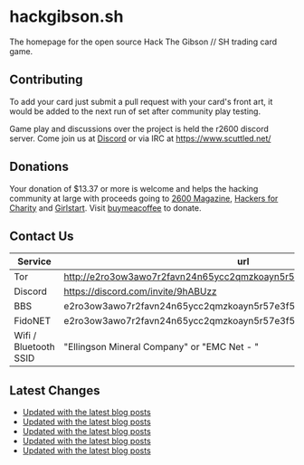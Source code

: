# hackgibson.sh
The homepage for the open source Hack The Gibson // SH trading card game.


## Contributing

To add your card just submit a pull request with your card's front art, it would be added to the next run of set after community play testing.

Game play and discussions over the project is held the r2600 discord server. Come join us at [Discord](https://discord.com/invite/9hABUzz) or via IRC at https://www.scuttled.net/


## Donations

Your donation of $13.37 or more is welcome and helps the hacking community at large with proceeds going to [2600 Magazine](https://2600.com/), [Hackers for Charity](https://hackersforcharity.org) and [Girlstart](https://girlstart.org).  Visit [buymeacoffee](https://www.buymeacoffee.com/hackgibson.sh) to donate.


## Contact Us

Service | url
-|-
Tor | http://e2ro3ow3awo7r2favn24n65ycc2qmzkoayn5r57e3f56nvjwdcgg32ad.onion
Discord | https://discord.com/invite/9hABUzz
BBS | e2ro3ow3awo7r2favn24n65ycc2qmzkoayn5r57e3f56nvjwdcgg32ad.onion:23
FidoNET | e2ro3ow3awo7r2favn24n65ycc2qmzkoayn5r57e3f56nvjwdcgg32ad.onion:24554
Wifi / Bluetooth SSID | "Ellingson Mineral Company" or "EMC Net - <fidonet address>"

## Latest Changes
<!-- BLOG-POST-LIST:START -->
- [Updated with the latest blog posts](https://github.com/DFW2600/hackgibson.sh/commit/86fb1f9b9f63d2aac5353ce95e7449501f2189c3)
- [Updated with the latest blog posts](https://github.com/DFW2600/hackgibson.sh/commit/9db25491c23d8d66c7e0d099af6dc37db24b8206)
- [Updated with the latest blog posts](https://github.com/DFW2600/hackgibson.sh/commit/94b834f1d9776e0eccb58d49405f63b9ec1def27)
- [Updated with the latest blog posts](https://github.com/DFW2600/hackgibson.sh/commit/94ed6dcefa3caa4cea180ba3ef3e81eda49fc4fc)
- [Updated with the latest blog posts](https://github.com/DFW2600/hackgibson.sh/commit/d8da5c40cb2bbafc94a5c50f4d329fc62e2dbdd4)
<!-- BLOG-POST-LIST:END -->
